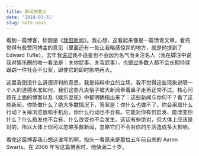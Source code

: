 ```yaml
---
title: 新闻的意义
date: '2018-03-31'
slug: hate-news
---
```


看到一篇博客，标题是《[我恨新闻](http://www.aaronsw.com/weblog/hatethenews)》。我心想，这看起来像是一篇愤青文章，看完觉得有些赞同博主的意见（里面还有一处让我略感惊异的地方，就是他提到了 Edward Tufte）。去年我[说过](/cn/2017/04/repeat/)我不追星也不会因为名气而关注名人（我在脚注中说我对娱乐圈的唯一看法是：关你屁事、关我屁事），也[提过](/cn/2017/05/wechat/)多数人都不会长期持续跟踪一件社会不公案，即使它的即时影响再大。

这里我倒没什么道德评判的意思。我是纯粹中立的立场，我不觉得这些现象说明一个人的道德水准如何，我们这些凡夫俗子被大新闻牵着鼻子走再正常不过。核心问题在上面的博客以及《娱乐至死》中都明确指出来了：这些新闻与你何干？看了这些新闻，你能做什么？绝大多数情况下，答案是：你什么也做不了。你会采取什么行动？关掉浏览器和手机后，你什么行动也不会有。它能对你有何启发、能改变你什么？什么启发也不会有、什么改变也不会发生。这话有些绝对，但大体上应该是对的，所以大体上你可以忽略多数新闻，忽略它们不会对你的生活造成多大影响。

看完这篇博客我心想这谁写的啊，抬头一看原来是那位五年前自杀的 Aaron Swartz。在 2006 年写这篇博客时，他快满二十岁。
